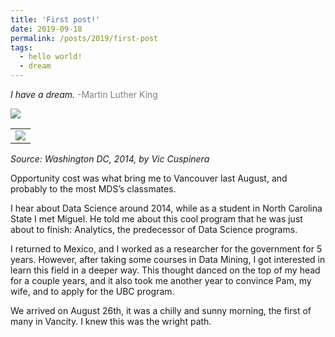 ```yaml
---
title: 'First post!'
date: 2019-09-18
permalink: /posts/2019/first-post
tags:
  - hello world!
  - dream
---
```


<i>I have a dream.</i>
<span style="color:gray">-Martin Luther King</span>

![]("images/iHaveDream.png")

<table><tr><td>
    <img src="images/iHaveDream.png" />
</td></tr></table>

*Source: Washington DC, 2014, by Vic Cuspinera*  
  
Opportunity cost was what bring me to Vancouver last August, and probably to the most MDS’s classmates.  

I hear about Data Science around 2014, while as a student in North Carolina State I met Miguel. He told me about this cool program that he was just about to finish: Analytics, the predecessor of Data Science programs.  

I returned to Mexico, and I worked as a researcher for the government for 5 years. However, after taking some courses in Data Mining, I got interested in learn this field in a deeper way. This thought danced on the top of my head for a couple years, and it also took me another year to convince Pam, my wife, and to apply for the UBC program.  

We arrived on August 26th, it was a chilly and sunny morning, the first of many in Vancity. I knew this was the wright path.
